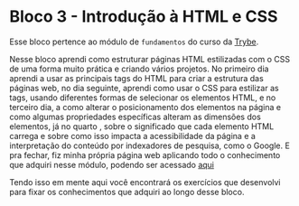 # Bloco 3 - Introdução à HTML e CSS

Esse bloco pertence ao módulo de `fundamentos` do curso da [Trybe](https://www.betrybe.com/).

  Nesse bloco aprendi como estruturar páginas HTML estilizadas com o CSS de uma forma muito prática e criando vários 
projetos. No primeiro dia aprendi a usar as principais tags do HTML para criar a estrutura das páginas web, no dia
seguinte, aprendi como usar o CSS para estilizar as tags, usando diferentes formas de selecionar os elementos HTML, e no 
terceiro dia, a como alterar o posicionamento dos elementos na página e como algumas propriedades específicas alteram as
dimensões dos elementos, já no quarto , sobre o significado que cada elemento HTML carrega e sobre como isso impacta a 
acessibilidade da página e a interpretação do conteúdo por indexadores de pesquisa, como o Google. E pra fechar, fiz 
minha própria página web aplicando todo o conhecimento que adquiri nesse módulo, podendo ser acessado [aqui](https://github.com/Talisson-Sozinho/sd-021-b-project-lessons-learned)

Tendo isso em mente aqui você encontrará os exercícios que desenvolvi para fixar os conhecimentos que adquiri ao
longo desse bloco.
